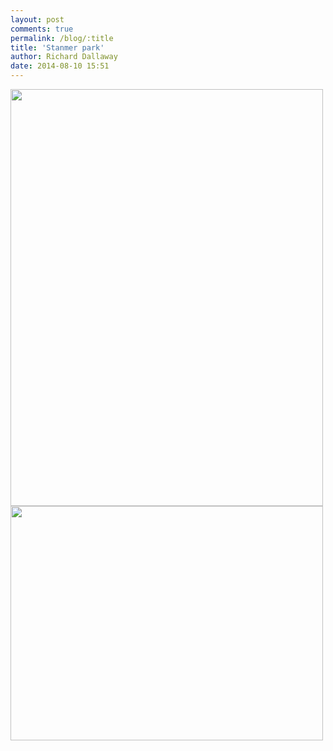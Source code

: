 ```yaml
---
layout: post
comments: true
permalink: /blog/:title
title: 'Stanmer park'
author: Richard Dallaway
date: 2014-08-10 15:51
---
```


<div><a href="//static.skitters.dallaway.com/tp_image.jpg"><img src="//static.skitters.dallaway.com/tp_thumb_image.jpg" width="500" height="667"/></a></div><div><a href="//static.skitters.dallaway.com/Ptp_image.jpg"><img src="//static.skitters.dallaway.com/Ptp_thumb_image.jpg" width="500" height="375"/></a></div>


   
      
